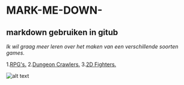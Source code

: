 # MARK-ME-DOWN-
## markdown gebruiken in gitub

*Ik wil graag meer leren over het maken van een verschillende soorten games.*

1.[RPG's.](https://www.youtube.com/results?search_query=world+of+warcraft)
2.[Dungeon Crawlers.](https://www.youtube.com/results?search_query=the+binding+of+isaac)
3.[2D Fighters.](https://www.youtube.com/results?search_query=brawlhalla)

![alt text](https://www.google.com/url?sa=i&source=images&cd=&ved=2ahUKEwj57Nimpe7kAhXGL1AKHVY0ABcQjRx6BAgBEAQ&url=https%3A%2F%2Fgithub.com%2Flogos&psig=AOvVaw0NDlZOIGaDip-YwAnn4Kze&ust=1569580540295164)
